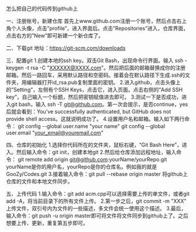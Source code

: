 怎么把自己的代码传到github上

一、注册账号，新建仓库 
首先上www.github.com注册一个账号，然后点击右上角个人头像，点击”profile”，进入界面后。点击”Repositories”进入，仓库界面，点击右方的”New”即可新建一个新仓库了。

二、下载git 
地址：https://git-scm.com/downloads 

三、配置git
1.创建本地的ssh key。双击Git Bash，出现命令行界面。输入 ssh -keygen -t rsa -C "XXXXXX@XXXX.com"。然后把后面的邮箱替换成你的注册邮箱。然后一路回车，采用默认路径和空密码。接着会在默认路径下生成.ssh的文件夹，用编辑器打开id_rsa.pub复制里面的密钥。
2.进入github，点击头像上的”Setting”，左侧有个SSH Keys，点击它，进入页面。点击右侧的”Add SSH key”，自己输入一个标题，然后把密钥赋值进去即可。
3.测试一下是否成功，进入git bash，输入 ssh -T git@github.com。第一次会提示，是否continue，yes后就会看到：You’ve successfully authenticated, but GitHub does not provide shell access。这就说明成功了。
4.设置用户名和邮箱。输入如下两行命令：
git config --global user.name "your name"
git config --global user.email "your_email@youremail.com"

四、仓库的初始化
1.选择你代码所在的文件夹，鼠标右键，“Git Bash Here”，进入。然后输入命令：git init，创建本地git
2.然后给仓库添加远程地址，输入命令： git remote add origin git@github.com:yourName/yourRepo.git yourName是你的用户名，yourRepo是你的仓库名。例如我的就是GooZy/Codes.git
3.接着输入命令：git pull --rebase origin master 将github上仓库的文件和本地文件同步。

五、上传代码
1.输入命令：git add acm.cpp可以选择需要上传的单文件，或者git add -A，将当前目录下的所有文件上传。
2.第一步之后，git commit -m "XXX" 上传文件，双引号内为文件的一些描述，多文件会统一使用这个描述。
3.最后，输入命令：git push -u origin master即可将文件将文件同步到github上了。之后想要上传、更新，重复第五步即可。